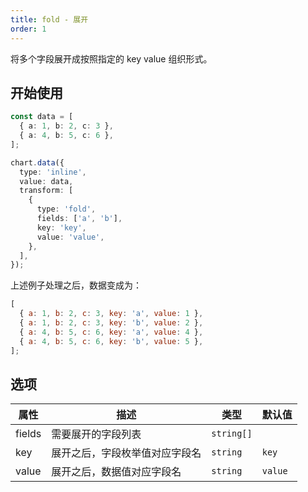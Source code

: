 ```yaml
---
title: fold - 展开
order: 1
---
```


将多个字段展开成按照指定的 key value 组织形式。

## 开始使用

```ts
const data = [
  { a: 1, b: 2, c: 3 },
  { a: 4, b: 5, c: 6 },
];

chart.data({
  type: 'inline',
  value: data,
  transform: [
    {
      type: 'fold',
      fields: ['a', 'b'],
      key: 'key',
      value: 'value',
    },
  ],
});
```

上述例子处理之后，数据变成为：

```js
[
  { a: 1, b: 2, c: 3, key: 'a', value: 1 },
  { a: 1, b: 2, c: 3, key: 'b', value: 2 },
  { a: 4, b: 5, c: 6, key: 'a', value: 4 },
  { a: 4, b: 5, c: 6, key: 'b', value: 5 },
];
```

## 选项

| 属性   | 描述                           | 类型       | 默认值  |
| ------ | ------------------------------ | ---------- | ------- |
| fields | 需要展开的字段列表             | `string[]` |         |
| key    | 展开之后，字段枚举值对应字段名 | `string`   | `key`   |
| value  | 展开之后，数据值对应字段名     | `string`   | `value` |
